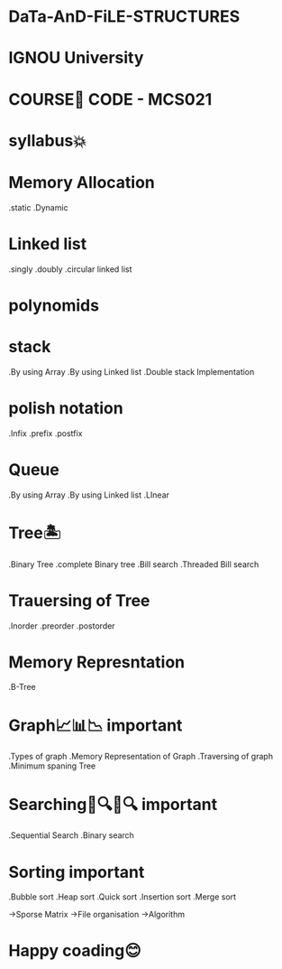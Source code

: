 # DaTa-AnD-FiLE-STRUCTURES
# IGNOU University
# COURSE📗 CODE - MCS021

# syllabus💥

# Memory Allocation 
.static 
.Dynamic

# Linked list
.singly 
.doubly
.circular linked list

# polynomids

# stack 
.By using Array
.By using Linked list
.Double stack Implementation

# polish notation
.Infix
.prefix 
.postfix

# Queue
.By using Array
.By using Linked list
.LInear

# Tree🏝
.Binary Tree
.complete Binary tree
.Bill search
.Threaded Bill search

# Trauersing of Tree
.Inorder
.preorder
.postorder

# Memory Represntation
.B-Tree

# Graph📈📊📉 important
.Types of graph
.Memory Representation of Graph
.Traversing of graph
.Minimum spaning Tree

# Searching🔎🔍🔎🔍 important
.Sequential Search
.Binary search

# Sorting important
.Bubble sort
.Heap sort
.Quick sort
.Insertion sort
.Merge sort


->Sporse Matrix
->File organisation
->Algorithm
# Happy coading😊
